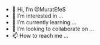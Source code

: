 - 👋 Hi, I’m @MuratEfeS
- 👀 I’m interested in ...
- 🌱 I’m currently learning ...
- 💞️ I’m looking to collaborate on ...
- 📫 How to reach me ...

<!---
MuratEfeS/MuratEfeS is a ✨ special ✨ repository because its `README.md` (this file) appears on your GitHub profile.
You can click the Preview link to take a look at your changes.
--->
